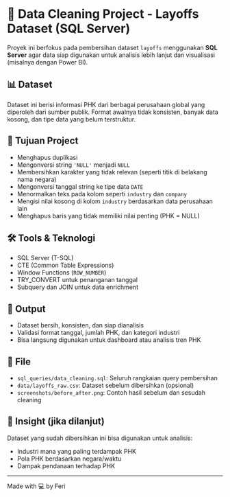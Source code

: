 # 🧹 Data Cleaning Project - Layoffs Dataset (SQL Server)

Proyek ini berfokus pada pembersihan dataset `layoffs` menggunakan **SQL Server** agar data siap digunakan untuk analisis lebih lanjut dan visualisasi (misalnya dengan Power BI).

## 📊 Dataset

Dataset ini berisi informasi PHK dari berbagai perusahaan global yang diperoleh dari sumber publik. Format awalnya tidak konsisten, banyak data kosong, dan tipe data yang belum terstruktur.

## 🎯 Tujuan Project

- Menghapus duplikasi
- Mengonversi string `'NULL'` menjadi `NULL`
- Membersihkan karakter yang tidak relevan (seperti titik di belakang nama negara)
- Mengonversi tanggal string ke tipe data `DATE`
- Menormalkan teks pada kolom seperti `industry` dan `company`
- Mengisi nilai kosong di kolom `industry` berdasarkan data perusahaan lain
- Menghapus baris yang tidak memiliki nilai penting (PHK = NULL)

## 🛠 Tools & Teknologi

- SQL Server (T-SQL)
- CTE (Common Table Expressions)
- Window Functions (`ROW_NUMBER`)
- TRY_CONVERT untuk penanganan tanggal
- Subquery dan JOIN untuk data enrichment

## 🧪 Output

- Dataset bersih, konsisten, dan siap dianalisis
- Validasi format tanggal, jumlah PHK, dan kategori industri
- Bisa langsung digunakan untuk dashboard atau analisis tren PHK

## 📎 File

- `sql_queries/data_cleaning.sql`: Seluruh rangkaian query pembersihan
- `data/layoffs_raw.csv`: Dataset sebelum dibersihkan (opsional)
- `screenshots/before_after.png`: Contoh hasil sebelum dan sesudah cleaning

## 📌 Insight (jika dilanjut)

Dataset yang sudah dibersihkan ini bisa digunakan untuk analisis:
- Industri mana yang paling terdampak PHK
- Pola PHK berdasarkan negara/waktu
- Dampak pendanaan terhadap PHK

---

Made with 💻 by Feri
